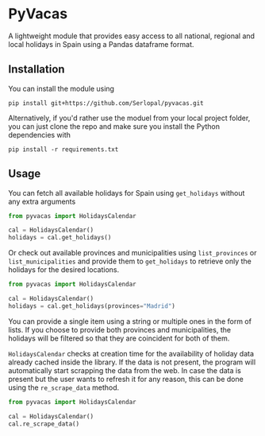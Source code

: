 # PyVacas

A lightweight module that provides easy access to all national, regional and local holidays in Spain using a Pandas dataframe format.

## Installation

You can install the module using

```
pip install git+https://github.com/Serlopal/pyvacas.git
```

Alternatively, if you'd rather use the moduel from your local project folder, you can just clone the repo and 
make sure you install the Python dependencies with

```
pip install -r requirements.txt
```


## Usage

You can fetch all available holidays for Spain using ```get_holidays``` without any extra arguments

```python
from pyvacas import HolidaysCalendar

cal = HolidaysCalendar()
holidays = cal.get_holidays()
```

Or check out available provinces and municipalities using ```list_provinces``` or ```list_municipalities``` and provide them to
```get_holidays``` to retrieve only the holidays for the desired locations.

```python
from pyvacas import HolidaysCalendar

cal = HolidaysCalendar()
holidays = cal.get_holidays(provinces="Madrid")
```

You can provide a single item using a string or multiple ones in the form of lists. If you choose to provide both provinces and municipalities,
the holidays will be filtered so that they are coincident for both of them.


```HolidaysCalendar``` checks at creation time for the availability of holiday data already cached inside the library. If the data is not present,
the program will automatically start scrapping the data from the web. In case the data is present but the user wants to refresh it for any reason,
this can be done using the ```re_scrape_data``` method.

```python
from pyvacas import HolidaysCalendar

cal = HolidaysCalendar()
cal.re_scrape_data()
```